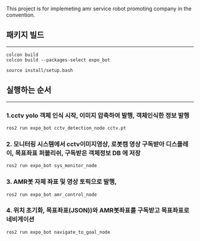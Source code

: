 This project is for implemeting amr service robot promoting company in the convention.

## 패키지 빌드
--------------------------------------------------------------------

```console
colcon build
colcon build --packages-select expo_bot

source install/setup.bash
```
## 실행하는 순서
--------------------------------------------------------------------

### 1.cctv yolo 객체 인식 시작, 이미지 압축하여 발행, 객체인식한 정보 발행

```console
ros2 run expo_bot cctv_detection_node cctv.pt 
```

### 2. 모니터링 시스템에서 cctv이미지영상, 로봇캠 영상 구독받아 디스플레이, 목표좌표 퍼블리쉬, 구독받은 객체정보 DB 에 저장

```console
ros2 run expo_bot sys_monitor_node  
```

### 3. AMR봇 자체 좌표 및 영상 토픽으로 발행, 

```console
ros2 run expo_bot amr_control_node 
```

### 4. 위치 초기화, 목표좌표(JSON))와 AMR봇좌표를 구독받고  목표좌표로 네비게이션 

```console
ros2 run expo_bot navigate_to_goal_node 
```